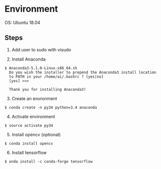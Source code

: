 # Environment

OS: Ubuntu 18.04

## Steps

1. Add user to sudo with visudo

2. Install Anaconda
```
$ Anaconda3-5.1.0-Linux-x86_64.sh
  Do you wish the installer to prepend the Anaconda3 install location
  to PATH in your /home/ai/.bashrc ? [yes|no]
  [yes] >>>
  
  Thank you for installing Anaconda3!
```
3. Create an envronment
```
$ conda create -n py34 python=3.4 anaconda
```
4. Activate environment
```
$ source activate py34
```
5. Install opencv (optional)
```
$ conda install opencv
```
6. Install tensorflow
```
$ onda install -c conda-forge tensorflow
```
